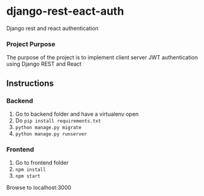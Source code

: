 # django-rest-eact-auth
Django rest and react authentication

### Project Purpose
The purpose of the project is to implement client server JWT authentication using Django REST and React

## Instructions
### Backend
1. Go to backend folder and have a virtualenv open
2. Do `pip install requirements.txt`
3. `python manage.py migrate`
4. `python manage.py runserver`

### Frontend
1. Go to frontend folder
2. `npm install`
3. `npm start`

Browse to localhost:3000
